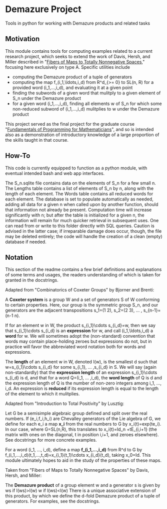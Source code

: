 # Demazure Project

Tools in python for working with Demazure products and related tasks

## Motivation

This module contains tools for computing examples related to a current research
project, which seeks to extend the work of Davis, Hersh, and Miller described in
"[Fibers of Maps to Totally Nonnegative Spaces](https://arxiv.org/abs/1903.01420),"
focusing here exclusively on type A. Specific utilities include

- computing the Demazure product of a tuple of generators
- computing the map f_(i_1,\ldots,i_d) from R^d_{>= 0} to SL(n, R) for a
  provided word (i_1,...,i_d), and evaluating it at a given point
- finding the subwords of a given word that mulitply to a given element of S_n
  under the Demazure product
- for a given word (i_1,...,i_d), finding all elements w of S_n for which
  some non-reduced subword of (i_1,...,i_d) mulitplies to w under the
  Demazure product

This project served as the final project for the graduate course
"[Fundamentals of Programming for Mathematicians](https://www.math.purdue.edu/~bradfor3/ProgrammingFundamentals/)", and so is intended also as a demonstration of introductory
knowledge of a large proportion of the skills taught in that course.

## How-To

This code is currently equipped to function as a python module, with eventual intended
bash and web app interfaces.

The S_n.sqlite file contains data on the elements of S_n for a few small n. The
Lengths table contains a list of elements of S_n by n, along with the length of
each element. The Words table contains all reduced words for each element. The
database is set to populate automatically as needed, adding all data for a given n
when called upon by another function, should that information not already be present.
Computation time will increase significantly with n; but after the table is initialized
for a given n, the information will remain for much quicker retrieval in subsequent
uses. One can read from or write to this folder directly with SQL queries. Caution is
advised in the latter case; if irreparable damage does occur, though, the file may
be deleted entirely; the code will handle the creation of a clean (empty) database
if needed.

## Notation

This section of the readme contains a few brief definitions and explanations of
some terms and usages, the readers understanding of which is taken for granted
in the docstrings.

Adapted from "Combinatorics of Coxeter Groups" by Bjorner and Brenti:

A **Coxeter system** is a group W and a set of generators S of W conforming to certain
properties. Here, our group is the symmetric group S_n, and our generators are the
adjacent transpositions s_1=(1 2), s_2=(2 3), ... , s_{n-1}=(n-1 n).

If for an element w in W, the product s_{i_1}\cdots s_{i_d}=w, then we say that
s_{i_1}\cdots s_{i_d} is an **expression** for w, and call (i_1,\ldots,i_d) a
**word** for w. We will sometimes adopt the (non-standard) convention that words
may contain place-holding zeroes but expressions do not, but in practice will favor the
abbreviated word notation both for words and expressions.

The **length** of an element w in W, denoted l(w), is the smallest d such that
w=s_{i_1}\cdots s_{i_d} for some s_{i_1}, ... ,s_{i_d} in S. We will say (again
non-standardly) that the **expression length** of an expression s_{i_1}\cdots s_{i_d}
is d, and that for a word Q=(i_1, ... ,i_d), the **word length** of Q is d and the
expression length of Q is the number of non-zero integers among i_1, ..., i_d. An
expression is **reduced** if its expression length is equal to the length of the
element to which it mulitplies.

Adapted from "Introduction to Total Positivity" by Lusztig:

Let G be a semisimple algebraic group defined and split over the real numbers. If
(e_i,f_i,h_i) are Chevalley generators of the Lie algebra of G, we define for each e_i
a map **x_i** from the real numbers to G by x_i(t)=exp(te_i). In our case, where
G=SL(n,R), this translates to x_i(t)=Id_n +tE_{i,i+1} (the matrix with ones on the
diagonal, t in position i,i+1, and zeroes elsewhere). See docstrings for more concrete examples.

For a word (i_1, ..., i_d), define a map **f_(i_1,...,i_d)** from R^d to G by
f_(i_1,...,i_d)(t_1,...,t_d)=x_{i_1}(t_1)\cdots x_{i_d}(t_d), taking x_0=Id. This
module ultimately hopes to aid in the study of the properties of these maps.

Taken from "Fibers of Maps to Totally Nonnegative Spaces" by Davis, Hersh, and Miller:

The **Demazure product** of a group element w and a generator s is given by
    ws if l(ws)>l(w)
    w if l(ws)<l(w)
There is a unique associative extension of this product, by which we define the
d-fold Demazure product of a tuple of generators. For examples, see the docstrings.
